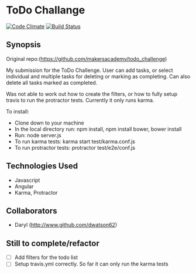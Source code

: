 ToDo Challange
=======================

[![Code Climate](https://codeclimate.com/github/dwatson62/todo_challenge/badges/gpa.svg)](https://codeclimate.com/github/dwatson62/todo_challenge) [![Build Status](https://travis-ci.org/dwatson62/todo_challenge.svg?branch=master)](https://travis-ci.org/dwatson62/todo_challenge)

## Synopsis

Original repo:(https://github.com/makersacademy/todo_challenge)

My submission for the ToDo Challenge. User can add tasks, or select individual and multiple tasks for deleting or marking as completing. Can also delete all tasks marked as completed.

Was not able to work out how to create the filters, or how to fully setup travis to run the protractor tests. Currently it only runs karma.

To install:

- Clone down to your machine
- In the local directory run: npm install, npm install bower, bower install
- Run: node server.js
- To run karma tests: karma start test/karma.conf.js
- To run protractor tests: protractor test/e2e/conf.js

## Technologies Used

- Javascript
- Angular
- Karma, Protractor

## Collaborators

- Daryl (http://www.github.com/dwatson62)

## Still to complete/refactor

- [ ] Add filters for the todo list
- [ ] Setup travis.yml correctly. So far it can only run the karma tests
